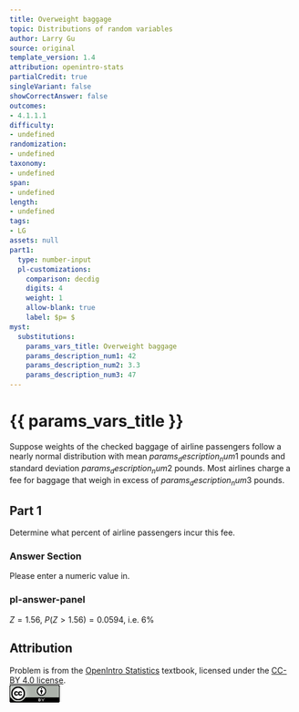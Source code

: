 ```yaml
---
title: Overweight baggage
topic: Distributions of random variables
author: Larry Gu
source: original
template_version: 1.4
attribution: openintro-stats
partialCredit: true
singleVariant: false
showCorrectAnswer: false
outcomes:
- 4.1.1.1
difficulty:
- undefined
randomization:
- undefined
taxonomy:
- undefined
span:
- undefined
length:
- undefined
tags:
- LG
assets: null
part1:
  type: number-input
  pl-customizations:
    comparison: decdig
    digits: 4
    weight: 1
    allow-blank: true
    label: $p= $
myst:
  substitutions:
    params_vars_title: Overweight baggage
    params_description_num1: 42
    params_description_num2: 3.3
    params_description_num3: 47
---
```

# {{ params_vars_title }}
Suppose weights of the checked baggage of airline passengers follow a nearly normal distribution with mean ${{ params_description_num1 }}$ pounds and standard deviation ${{ params_description_num2 }}$ pounds. Most airlines charge a fee for baggage that weigh in excess of ${{ params_description_num3 }}$ pounds.

## Part 1

Determine what percent of airline passengers incur this fee.

### Answer Section

Please enter a numeric value in.

### pl-answer-panel

$Z = 1.56$, $P(Z > 1.56) = 0.0594$, i.e. 6%

## Attribution

Problem is from the [OpenIntro Statistics](https://openintro.org/book/os/) textbook, licensed under the [CC-BY 4.0 license](https://creativecommons.org/licenses/by/4.0/).<br>![Image representing the Creative Commons 4.0 BY license.](https://raw.githubusercontent.com/firasm/bits/master/by.png)